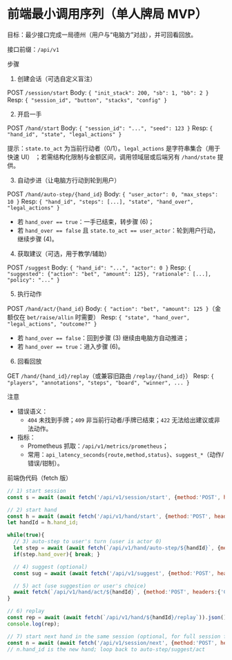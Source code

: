 # 前端最小调用序列（单人牌局 MVP）

目标：最少接口完成一局德州（用户与“电脑方”对战），并可回看回放。

接口前缀：`/api/v1`

步骤

1) 创建会话（可选自定义盲注）

POST `/session/start`
Body: `{ "init_stack": 200, "sb": 1, "bb": 2 }`
Resp: `{ "session_id", "button", "stacks", "config" }`

2) 开启一手

POST `/hand/start`
Body: `{ "session_id": "...", "seed": 123 }`
Resp: `{ "hand_id", "state", "legal_actions" }`

提示：`state.to_act` 为当前行动者（0/1）。`legal_actions` 是字符串集合（用于快速 UI）
；若需结构化限制与金额区间，调用领域层或后端另有 `/hand/state` 提供。

3) 自动步进（让电脑方行动到轮到用户）

POST `/hand/auto-step/{hand_id}`
Body: `{ "user_actor": 0, "max_steps": 10 }`
Resp: `{ "hand_id", "steps": [...], "state", "hand_over", "legal_actions" }`

- 若 `hand_over == true`：一手已结束，转步骤 (6)；
- 若 `hand_over == false` 且 `state.to_act == user_actor`：轮到用户行动，继续步骤 (4)。

4) 获取建议（可选，用于教学/辅助）

POST `/suggest`
Body: `{ "hand_id": "...", "actor": 0 }`
Resp: `{ "suggested": {"action": "bet", "amount": 125}, "rationale": [...], "policy": "..." }`

5) 执行动作

POST `/hand/act/{hand_id}`
Body: `{ "action": "bet", "amount": 125 }`（金额仅在 `bet/raise/allin` 时需要）
Resp: `{ "state", "hand_over", "legal_actions", "outcome?" }`

- 若 `hand_over == false`：回到步骤 (3) 继续由电脑方自动推进；
- 若 `hand_over == true`：进入步骤 (6)。

6) 回看回放

GET `/hand/{hand_id}/replay`（或兼容旧路由 `/replay/{hand_id}`）
Resp: `{ "players", "annotations", "steps", "board", "winner", ... }`

注意

- 错误语义：
  - `404` 未找到手牌；`409` 非当前行动者/手牌已结束；`422` 无法给出建议或非法动作。
- 指标：
  - Prometheus 抓取：`/api/v1/metrics/prometheus`；
  - 常用：`api_latency_seconds{route,method,status}`、`suggest_*`（动作/错误/钳制）。

前端伪代码（fetch 版）

```js
// 1) start session
const s = await (await fetch('/api/v1/session/start', {method:'POST', headers:{'Content-Type':'application/json'}, body: JSON.stringify({init_stack:200,sb:1,bb:2})})).json();

// 2) start hand
const h = await (await fetch('/api/v1/hand/start', {method:'POST', headers:{'Content-Type':'application/json'}, body: JSON.stringify({session_id: s.session_id, seed: Date.now()%100000})})).json();
let handId = h.hand_id;

while(true){
  // 3) auto-step to user's turn (user is actor 0)
  let step = await (await fetch(`/api/v1/hand/auto-step/${handId}`, {method:'POST', headers:{'Content-Type':'application/json'}, body: JSON.stringify({user_actor:0, max_steps:10})})).json();
  if(step.hand_over){ break; }

  // 4) suggest (optional)
  const sug = await (await fetch('/api/v1/suggest', {method:'POST', headers:{'Content-Type':'application/json'}, body: JSON.stringify({hand_id: handId, actor: 0})})).json();

  // 5) act (use suggestion or user's choice)
  await fetch(`/api/v1/hand/act/${handId}`, {method:'POST', headers:{'Content-Type':'application/json'}, body: JSON.stringify(sug.suggested)});
}

// 6) replay
const rep = await (await fetch(`/api/v1/hand/${handId}/replay`)).json();
console.log(rep);

// 7) start next hand in the same session (optional, for full session flow)
const n = await (await fetch('/api/v1/session/next', {method:'POST', headers:{'Content-Type':'application/json'}, body: JSON.stringify({session_id: s.session_id})})).json();
// n.hand_id is the new hand; loop back to auto-step/suggest/act
```
